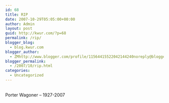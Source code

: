 ```yaml
---
id: 68
title: RIP
date: 2007-10-29T05:05:00+00:00
author: Admin
layout: post
guid: http://kwur.com/?p=68
permalink: /rip/
blogger_blog:
  - blog.kwur.com
blogger_author:
  - ZMhttp://www.blogger.com/profile/11564415522042144240noreply@blogger.com
blogger_permalink:
  - /2007/10/rip.html
categories:
  - Uncategorized
---
```

<div class="pf-content">
  <p>
    <br />Porter Wagoner – 1927-2007
  </p>
</div>